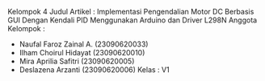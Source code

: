 Kelompok 4 Judul Artikel : Implementasi Pengendalian Motor DC Berbasis GUI Dengan Kendali PID Menggunakan Arduino dan Driver L298N 
Anggota Kelompok :
- Naufal Faroz Zainal A. (23090620033)
- Ilham Choirul Hidayat (23090620010)
- Mira Aprilia Safitri (23090620005)
- Deslazena Arzanti (23090620006)
Kelas : V1
